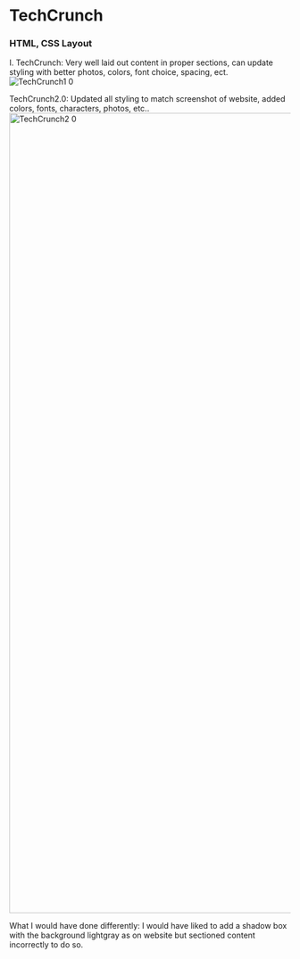 # TechCrunch

### HTML, CSS Layout

I. TechCrunch: Very well laid out content in proper sections, can update styling with better photos, colors, font choice, spacing, ect.
![TechCrunch1 0](https://github.com/AHachey17/RC-Project-re-dos/assets/125819056/1a4fea62-867c-4d26-9c85-873e3cfeea55)

TechCrunch2.0: Updated all styling to match screenshot of website, added colors, fonts, characters, photos, etc..
<img width="1435" alt="TechCrunch2 0" src="https://github.com/AHachey17/RC-Project-re-dos/assets/125819056/b1ce9a82-4ae6-4af5-8d1e-a0a91c9df9cd">

What I would have done differently: I would have liked to add a shadow box with the background lightgray as on website but sectioned content incorrectly to do so.
